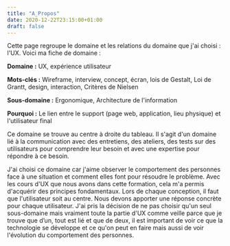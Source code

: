 ```yaml
---
title: "A_Propos"
date: 2020-12-22T23:15:00+01:00
draft: false
---
```


Cette page regroupe le domaine et les relations du domaine que j'ai choisi : l'UX. Voici ma fiche de domaine :

**Domaine :** UX, expérience utilisateur

**Mots-clés :** Wireframe, interview, concept, écran, lois de Gestalt, Loi de Grantt, design, interaction, Critères de Nielsen

**Sous-domaine :** Ergonomique, Architecture de l'information

**Pourquoi :** Le lien entre le support (page web, application, lieu physique) et l'utilisateur final

Ce domaine se trouve au centre à droite du tableau. Il s'agit d'un domaine lié à la communication avec des entretiens, des ateliers, des tests sur des utilisateurs pour comprendre leur besoin et avec une expertise pour répondre à ce besoin.



J'ai choisi ce domaine car j'aime observer le comportement des personnes face à une situation et comment elles font pour résoudre le problème. Avec les cours d'UX que nous avons dans cette formation, cela m'a permis d'acquérir des principes fondamentaux. Lors de chaque conception, il faut que l'utilisateur soit au centre. Nous devons apporter une réponse concrète pour chaque utilisateur. J'ai pris la décision de ne pas choisir qu'un seul sous-domaine mais vraiment toute la partie d'UX comme veille parce que je trouve que d’un, tout est lié et que de deux, il est important de voir ce que la technologie se développe et ce qu'on peut en faire mais aussi de voir l'évolution du comportement des personnes. 